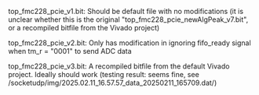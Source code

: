 top_fmc228_pcie_v1.bit: 
	Should be default file with no modifications (it is unclear whether this is the original "top_fmc228_pcie_newAlgPeak_v7.bit", or a recompiled bitfile from the Vivado project)

top_fmc228_pcie_v2.bit:
	Only has modification in ignoring fifo_ready signal when tm_r = "0001" to send ADC data

top_fmc228_pcie_v3.bit: 
	A recompiled bitfile from the default Vivado project. Ideally should work (testing result: seems fine, see /socketudp/img/2025.02.11_16.57.57_data_20250211_165709.dat/)
